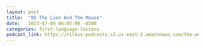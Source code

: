 ```yaml
---
layout: post
title:  "05 The Lion And The Mouse"
date:   2023-07-09 06:05:00 -0500
categories: first-language-lessons
podcast_link: https://nilbus-podcasts.s3.us-east-2.amazonaws.com/the-well-trained-mind/First%20Language%20Lessons/05%20The%20Lion%20And%20The%20Mouse.mp3
---
```

